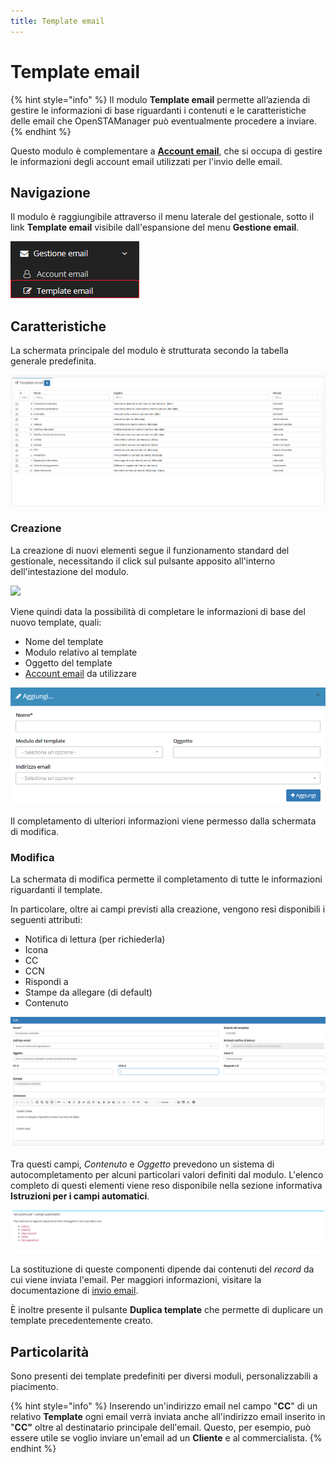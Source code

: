 ```yaml
---
title: Template email
---
```


# Template email

{% hint style="info" %}
Il modulo **Template email** permette all’azienda di gestire le informazioni di base riguardanti i contenuti e le caratteristiche delle email che OpenSTAManager può eventualmente procedere a inviare.
{% endhint %}

Questo modulo è complementare a [**Account email**](account.md), che si occupa di gestire le informazioni degli account email utilizzati per l'invio delle email.

## Navigazione

Il modulo è raggiungibile attraverso il menu laterale del gestionale, sotto il link **Template email** visibile dall'espansione del menu **Gestione email**.

![Screenshot navigazione template email](../../.gitbook/assets/NavigazioneTemplateEmail.PNG)

## Caratteristiche

La schermata principale del modulo è strutturata secondo la tabella generale predefinita.

![Screenshot caratteristiche template email](../../.gitbook/assets/InterfacciaTemplateEmail.PNG)

### Creazione

La creazione di nuovi elementi segue il funzionamento standard del gestionale, necessitando il click sul pulsante apposito all'interno dell'intestazione del modulo.

![](https://firebasestorage.googleapis.com/v0/b/gitbook-x-prod.appspot.com/o/spaces%2F-LZJeLg23eVDvrCv74U7-887967055%2Fuploads%2F5lrjxYwVrSzCa2jBCP9D%2Ffile.png?alt=media)

Viene quindi data la possibilità di completare le informazioni di base del nuovo template, quali:

* Nome del template
* Modulo relativo al template
* Oggetto del template
* [Account email](account.md) da utilizzare

![Screenshot creazione template email](../../.gitbook/assets/AggiungiTemplateEmail.PNG)

Il completamento di ulteriori informazioni viene permesso dalla schermata di modifica.

### Modifica

La schermata di modifica permette il completamento di tutte le informazioni riguardanti il template.

In particolare, oltre ai campi previsti alla creazione, vengono resi disponibili i seguenti attributi:

* Notifica di lettura (per richiederla)
* Icona
* CC
* CCN
* Rispondi a
* Stampe da allegare (di default)
* Contenuto

![Screenshot modifica template email](../../.gitbook/assets/ModificaTemplateEmail.PNG)

Tra questi campi, _Contenuto_ e _Oggetto_ prevedono un sistema di autocompletamento per alcuni particolari valori definiti dal modulo. L'elenco completo di questi elementi viene reso disponibile nella sezione informativa **Istruzioni per i campi automatici**.

![Screenshot campi automatici template email](../../.gitbook/assets/CampiAutomatici.PNG)

La sostituzione di queste componenti dipende dai contenuti del _record_ da cui viene inviata l'email. Per maggiori informazioni, visitare la documentazione di [invio email](invio.md).

È inoltre presente il pulsante **Duplica template** che permette di duplicare un template precedentemente creato.

## Particolarità

Sono presenti dei template predefiniti per diversi moduli, personalizzabili a piacimento.

{% hint style="info" %}
Inserendo un'indirizzo email nel campo "**CC**" di un relativo **Template** ogni email verrà inviata anche all'indirizzo email inserito in "**CC"** oltre al destinatario principale dell'email. Questo, per esempio, può essere utile se voglio inviare un'email ad un **Cliente** e al commercialista.
{% endhint %}
